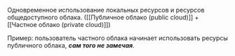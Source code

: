 Одновременное использование локальных ресурсов и ресурсов общедоступного облака. ([[Публичное облако (public cloud)]] + [[Частное облако (private cloud)]])

Пример: пользователь частного облака начинает использовать ресурсы публичного облака, ***сам того не замечая***.
